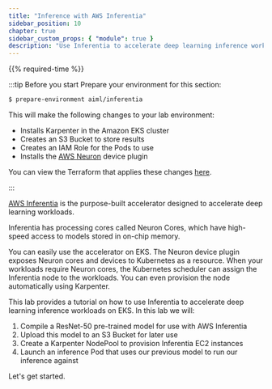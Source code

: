 ```yaml
---
title: "Inference with AWS Inferentia"
sidebar_position: 10
chapter: true
sidebar_custom_props: { "module": true }
description: "Use Inferentia to accelerate deep learning inference workloads on Amazon Elastic Kubernetes Service."
---
```


{{% required-time %}}

:::tip Before you start
Prepare your environment for this section:

```bash timeout=300 wait=30
$ prepare-environment aiml/inferentia
```

This will make the following changes to your lab environment:

- Installs Karpenter in the Amazon EKS cluster
- Creates an S3 Bucket to store results
- Creates an IAM Role for the Pods to use
- Installs the [AWS Neuron](https://awsdocs-neuron.readthedocs-hosted.com/en/latest/containers/dlc-then-eks-devflow.html) device plugin

You can view the Terraform that applies these changes [here](https://github.com/VAR::MANIFESTS_OWNER/VAR::MANIFESTS_REPOSITORY/tree/VAR::MANIFESTS_REF/manifests/modules/aiml/inferentia/.workshop/terraform).

:::

[AWS Inferentia](https://aws.amazon.com/machine-learning/inferentia/?nc1=h_ls) is the purpose-built accelerator designed to accelerate deep learning workloads.

Inferentia has processing cores called Neuron Cores, which have high-speed access to models stored in on-chip memory.

You can easily use the accelerator on EKS. The Neuron device plugin exposes Neuron cores and devices to Kubernetes as a resource. When your workloads require Neuron cores, the Kubernetes scheduler can assign the Inferentia node to the workloads. You can even provision the node automatically using Karpenter.

This lab provides a tutorial on how to use Inferentia to accelerate deep learning inference workloads on EKS.
In this lab we will:

1. Compile a ResNet-50 pre-trained model for use with AWS Inferentia
2. Upload this model to an S3 Bucket for later use
3. Create a Karpenter NodePool to provision Inferentia EC2 instances
4. Launch an inference Pod that uses our previous model to run our inference against

Let's get started.
